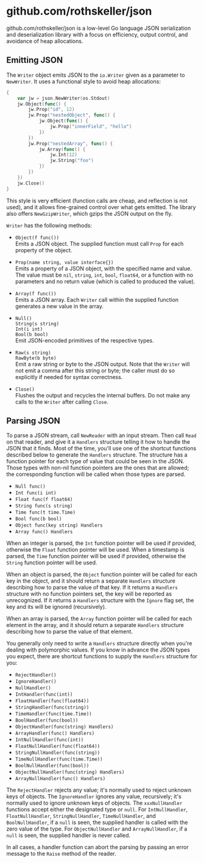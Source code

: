# github.com/rothskeller/json

github.com/rothskeller/json is a low-level Go language JSON serialization and
deserialization library with a focus on efficiency, output control, and
avoidance of heap allocations.

## Emitting JSON

The `Writer` object emits JSON to the `io.Writer` given as a parameter to
`NewWriter`.  It uses a functional style to avoid heap allocations:

```go
{
    var jw = json.NewWriter(os.Stdout)
    jw.Object(func() {
        jw.Prop("id", 12)
        jw.Prop("nestedObject", func() {
            jw.Object(func() {
                jw.Prop("innerField", "hello")
            })
        })
        jw.Prop("nestedArray", func() {
            jw.Array(func() {
                jw.Int(12)
                jw.String("foo")
            })
        })
    })
    jw.Close()
}
```

This style is very efficient (function calls are cheap, and reflection is not
used), and it allows fine-grained control over what gets emitted.  The library
also offers `NewGzipWriter`, which gzips the JSON output on the fly.

`Writer` has the following methods:

* `Object(f func())`  
  Emits a JSON object.  The supplied function must call `Prop` for each
  property of the object.

* `Prop(name string, value interface{})`  
  Emits a property of a JSON object, with the specified name and value.  The
  value must be `nil`, `string`, `int`, `bool`, `float64`, or a function with
  no parameters and no return value (which is called to produced the value).

* `Array(f func())`  
  Emits a JSON array.  Each `Writer` call within the supplied function generates
  a new value in the array.

* `Null()`  
  `String(s string)`  
  `Int(i int)`  
  `Bool(b bool)`  
  Emit JSON-encoded primitives of the respective types.

* `Raw(s string)`  
  `RawByte(b byte)`  
  Emit a raw string or byte to the JSON output.  Note that the `Writer` will not
  emit a comma after this string or byte; the caller must do so explicitly if
  needed for syntax correctness.

* `Close()`  
  Flushes the output and recycles the internal buffers.  Do not make any calls
  to the `Writer` after calling `Close`.

## Parsing JSON

To parse a JSON stream, call `NewReader` with an input stream.  Then call `Read`
on that reader, and give it a `Handlers` structure telling it how to handle the
JSON that it finds.  Most of the time, you'll use one of the shortcut functions
described below to generate the `Handlers` structure.  The structure has a
function pointer for each type of value that could be seen in the JSON.  Those
types with non-nil function pointers are the ones that are allowed; the
corresponding function will be called when those types are parsed.

* `Null func()`
* `Int func(i int)`
* `Float func(f float64)`
* `String func(s string)`
* `Time func(t time.Time)`
* `Bool func(b bool)`
* `Object func(key string) Handlers`
* `Array func() Handlers`

When an integer is parsed, the `Int` function pointer will be used if provided,
otherwise the `Float` function pointer will be used.  When a timestamp is
parsed, the `Time` function pointer will be used if provided, otherwise the
`String` function pointer will be used.

When an object is parsed, the `Object` function pointer will be called for each
key in the object, and it should return a separate `Handlers` structure
describing how to parse the value of that key.  If it returns a `Handlers`
structure with no function pointers set, the key will be reported as
unrecognized.  If it returns a `Handlers` structure with the `Ignore` flag set,
the key and its will be ignored (recursively).

When an array is parsed, the `Array` function pointer will be called for each
element in the array, and it should return a separate `Handlers` structure
describing how to parse the value of that element.

You generally only need to write a `Handlers` structure directly when you're
dealing with polymorphic values.  If you know in advance the JSON types you
expect, there are shortcut functions to supply the `Handlers` structure for you:

* `RejectHandler()`
* `IgnoreHandler()`
* `NullHandler()`
* `IntHandler(func(int))`
* `FloatHandler(func(float64))`
* `StringHandler(func(string))`
* `TimeHandler(func(time.Time))`
* `BoolHandler(func(bool))`
* `ObjectHandler(func(string) Handlers)`
* `ArrayHandler(func() Handlers)`
* `IntNullHandler(func(int))`
* `FloatNullHandler(func(float64))`
* `StringNullHandler(func(string))`
* `TimeNullHandler(func(time.Time))`
* `BoolNullHandler(func(bool))`
* `ObjectNullHandler(func(string) Handlers)`
* `ArrayNullHandler(func() Handlers)`

The `RejectHandler` rejects any value; it's normally used to reject unknown keys
of objects.  The `IgnoreHandler` ignores any value, recursively; it's normally
used to ignore unknown keys of objects.  The `xxxNullHandler` functions accept
either the designated type or `null`.  For `IntNullHandler`, `FloatNullHandler`,
`StringNullHandler`, `TimeNullHandler`, and `BoolNullHandler`, if a `null` is
seen, the supplied handler is called with the zero value of the type.  For
`ObjectNullHandler` and `ArrayNullHandler`, if a `null` is seen, the supplied
handler is never called.

In all cases, a handler function can abort the parsing by passing an error
message to the `Raise` method of the reader.
